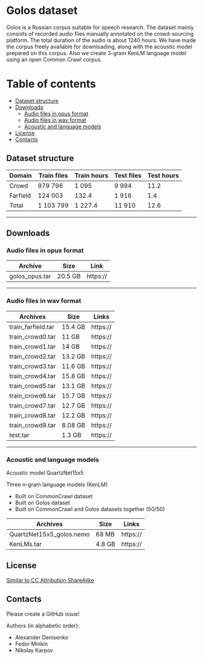 # Golos dataset

Golos is a Russian corpus suitable for speech research. The dataset mainly consists of recorded audio files manually annotated on the crowd-sourcing platform. The total duration of the audio is about 1240 hours. 
We have made the corpus freely available for downloading, along with the acoustic model prepared on this corpus. 
Also we create 3-gram KenLM language model using an open Common Crawl corpus.

# Table of contents

- [Dataset structure](https://github.com/sberdevices/golos/#dataset-structure)
- [Downloads](https://github.com/sberdevices/golos/#downloads)
  - [Audio files in opus format](https://github.com/sberdevices/golos/#audio-files-in-opus-format)
  - [Audio files in wav format](https://github.com/sberdevices/golos/#audio-files-in-wav-format)
  - [Acoustic and language models](https://github.com/sberdevices/golos/#acoustic-and-language-models)
- [License](https://github.com/sberdevices/golos/#license)
- [Contacts](https://github.com/sberdevices/golos/#contacts)


## **Dataset structure**

| Domain         | Train files | Train hours  | Test files | Test hours |
|----------------|------------|--------|-------|------|
| Crowd          | 979 796    | 1 095  | 9 994 | 11.2 |
| Farfield       | 124 003    |   132.4| 1 916 |  1.4 |
| Total          | 1 103 799  | 1 227.4|11 910 | 12.6 |

---

## **Downloads**

### **Audio files in opus format**

| Archive          | Size       |  Link           |
|------------------|------------|-----------------|
| golos_opus.tar   | 20.5 GB    | https://  |

---

### **Audio files in wav format**

| Archives          | Size       |  Links          |
|-------------------|------------|-----------------|
| train_farfield.tar| 15.4 GB    | https://  |
| train_crowd0.tar  | 11 GB      | https://  |
| train_crowd1.tar  | 14 GB      | https://  |
| train_crowd2.tar  | 13.2 GB    | https://  |
| train_crowd3.tar  | 11.6 GB    | https://  |
| train_crowd4.tar  | 15.8 GB    | https://  |
| train_crowd5.tar  | 13.1 GB    | https://  |
| train_crowd6.tar  | 15.7 GB    | https://  |
| train_crowd7.tar  | 12.7 GB    | https://  |
| train_crowd8.tar  | 12.2 GB    | https://  |
| train_crowd9.tar  | 8.08 GB    | https://  |
| test.tar          | 1.3 GB     | https://  |

---

### **Acoustic and language models**

Acoustic model QuartzNet15x5

Three n-gram language models (KenLM)
- Built on CommonCrawl dataset
- Built on Golos dataset
- Built on CommonCrawl and Golos datasets together (50/50)

| Archives                 | Size       |  Links          |
|--------------------------|------------|-----------------|
| QuartzNet15x5_golos.nemo | 68 MB      | https://  |
| KenLMs.tar               | 4.8 GB     | https://  |

## **License**

[Similar to CC Attribution ShareAlike](https://sberbank.ru/licenses/by-sa/3.0)

## **Contacts**

Please create a GitHub issue!

Authors (in alphabetic order):
- Alexander Denisenko
- Fedor Minkin
- Nikolay Karpov
